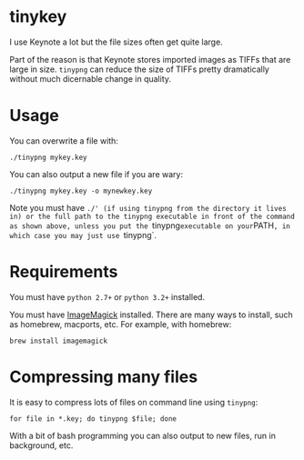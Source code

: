 # tinykey
I use Keynote a lot but the file sizes often get quite large.

Part of the reason is that Keynote stores imported images as TIFFs that are large in size. `tinypng` can reduce the size of TIFFs pretty dramatically without much dicernable change in quality.

# Usage
You can overwrite a file with:
```
./tinypng mykey.key
```

You can also output a new file if you are wary:
```
./tinypng mykey.key -o mynewkey.key
```

Note you must have `./' (if using tinypng from the directory it lives in) or the full path to the tinypng executable in front of the command as shown above, unless you put the `tinypng` executable on your `PATH`, in which case you may just use `tinypng`.

# Requirements
You must have `python 2.7+` or `python 3.2+` installed.

You must have [ImageMagick](https://www.imagemagick.org/script/index.php) installed. There are many ways to install, such as homebrew, macports, etc. For example, with homebrew:
```
brew install imagemagick
```

# Compressing many files
It is easy to compress lots of files on command line using `tinypng`:
```
for file in *.key; do tinypng $file; done
```

With a bit of bash programming you can also output to new files, run in background, etc.
